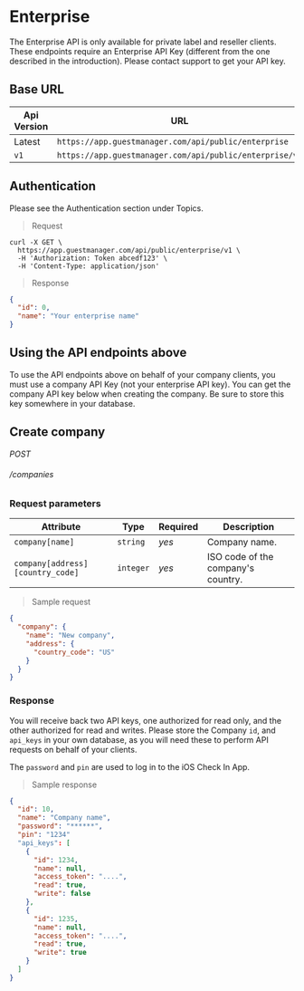 # Enterprise

The Enterprise API is only available for private label and reseller clients. These endpoints require an Enterprise API Key
(different from the one described in the introduction). Please contact support to get your API key.

## Base URL

Api Version          | URL
-------------------- | -----------
Latest               | `https://app.guestmanager.com/api/public/enterprise`
`v1`                 | `https://app.guestmanager.com/api/public/enterprise/v1`

## Authentication
Please see the Authentication section under Topics.

> Request

```shell
curl -X GET \
  https://app.guestmanager.com/api/public/enterprise/v1 \
  -H 'Authorization: Token abcedf123' \
  -H 'Content-Type: application/json'
```

> Response

```json
{
  "id": 0,
  "name": "Your enterprise name"
}
```

## Using the API endpoints above
To use the API endpoints above on behalf of your company clients, you must use a company API Key (not your enterprise API key). You can get the
company API key below when creating the company. Be sure to store this key somewhere in your database.

## Create company

<div class="api-endpoint">
	<div class="endpoint-data">
		<i class="label label-post">POST</i>
		<h6>/companies</h6>
	</div>
</div>

### Request parameters

Attribute                           | Type        | Required  | Description
----------------------------------- | ----------- | --------- | ----------
`company[name]`                     | `string`    | *yes*     | Company name.
`company[address][country_code]`    | `integer`   | *yes*     | ISO code of the company's country.


> Sample request

```json
{
  "company": {
    "name": "New company",
    "address": {
      "country_code": "US"
    }
  }
}
```

### Response

You will receive back two API keys, one authorized for read only, and the other authorized for read and writes. Please store the Company
`id`, and `api_keys` in your own database, as you will need these to perform API requests on behalf of your clients.

The `password` and `pin` are used to log in to the iOS Check In App.

> Sample response

```json
{
  "id": 10,
  "name": "Company name",
  "password": "******",
  "pin": "1234"
  "api_keys": [
    {
      "id": 1234,
      "name": null,
      "access_token": "....",
      "read": true,
      "write": false
    },
    {
      "id": 1235,
      "name": null,
      "access_token": "....",
      "read": true,
      "write": true
    }
  ]
}
```
